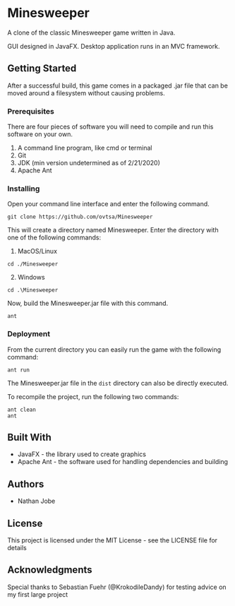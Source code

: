 # Minesweeper

A clone of the classic Minesweeper game written in Java. 

GUI designed in JavaFX. Desktop application runs in an MVC framework.

## Getting Started

After a successful build, this game comes in a packaged .jar file that can be moved around a filesystem without causing problems. 

### Prerequisites

There are four pieces of software you will need to compile and run this software on your own.

1. A command line program, like cmd or terminal
2. Git
3. JDK (min version undetermined as of 2/21/2020)
4. Apache Ant

### Installing

Open your command line interface and enter the following command.

```
git clone https://github.com/ovtsa/Minesweeper
```

This will create a directory named Minesweeper. Enter the directory with one of the following commands:

1. MacOS/Linux

```
cd ./Minesweeper
```

2. Windows

```
cd .\Minesweeper
```

Now, build the Minesweeper.jar file with this command.

```
ant
```

### Deployment

From the current directory you can easily run the game with the following command:

```
ant run
```

The Minesweeper.jar file in the `dist` directory can also be directly executed.

To recompile the project, run the following two commands:

```
ant clean
ant
```

## Built With
* JavaFX - the library used to create graphics
* Apache Ant - the software used for handling dependencies and building

## Authors

* Nathan Jobe

## License

This project is licensed under the MIT License - see the LICENSE file for details

## Acknowledgments

Special thanks to Sebastian Fuehr (@KrokodileDandy) for testing advice on my first large project
